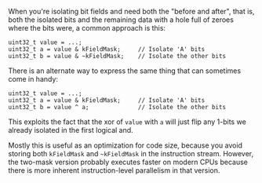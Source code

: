 When you're isolating bit fields and need both the "before and after", that is, both the isolated bits and the remaining data with a hole full of zeroes where the bits were, a common approach is this:

    uint32_t value = ...;
    uint32_t a = value & kFieldMask;     // Isolate 'A' bits
    uint32_t b = value & ~kFieldMask;    // Isolate the other bits

There is an alternate way to express the same thing that can sometimes come in handy:

    uint32_t value = ...;
    uint32_t a = value & kFieldMask;     // Isolate 'A' bits
    uint32_t b = value ^ a;              // Isolate the other bits
  
This exploits the fact that the xor of `value` with `a` will just flip any 1-bits we already isolated in the first logical and.

Mostly this is useful as an optimization for code size, because you avoid storing both `kFieldMask` and `~kFieldMask` in the instruction stream. However, the two-mask version probably executes faster on modern CPUs because there is more inherent instruction-level parallelism in that version.